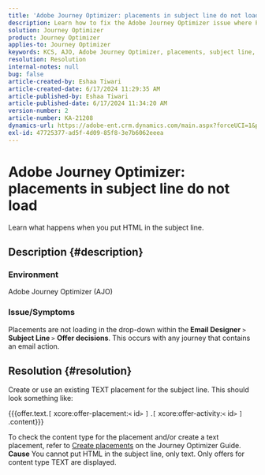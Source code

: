 ```yaml
---
title: 'Adobe Journey Optimizer: placements in subject line do not load'
description: Learn how to fix the Adobe Journey Optimizer issue where Placements are not loading with any journey that contains an email action.
solution: Journey Optimizer
product: Journey Optimizer
applies-to: Journey Optimizer
keywords: KCS, AJO, Adobe Journey Optimizer, placements, subject line, not load, content type, html, text
resolution: Resolution
internal-notes: null
bug: false
article-created-by: Eshaa Tiwari
article-created-date: 6/17/2024 11:29:35 AM
article-published-by: Eshaa Tiwari
article-published-date: 6/17/2024 11:34:20 AM
version-number: 2
article-number: KA-21208
dynamics-url: https://adobe-ent.crm.dynamics.com/main.aspx?forceUCI=1&pagetype=entityrecord&etn=knowledgearticle&id=23a853d9-9c2c-ef11-840a-6045bd029b18
exl-id: 47725377-ad5f-4d09-85f8-3e7b6062eeea
---
```

# Adobe Journey Optimizer: placements in subject line do not load


Learn what happens when you put HTML in the subject line.

## Description {#description}


### <b>Environment</b>

Adobe Journey Optimizer (AJO)

### <b>Issue/Symptoms</b>

Placements are not loading in the drop-down within the<b> Email Designer</b> `>`  <b> Subject Line </b> `>`  <b>Offer decisions</b>. This occurs with any journey that contains an email action.


## Resolution {#resolution}


Create or use an existing TEXT placement for the subject line. This should look something like:

{{{offer.text.`[` xcore:offer-placement:`<` id`>` `]` .`[` xcore:offer-activity:`<` id`>` `]` .content}}}

To check the content type for the placement and/or create a text placement, refer to [Create placements](https://experienceleague.adobe.com/docs/journey-optimizer/using/offer-decisioning/create-components/creating-placements.html) on the Journey Optimizer Guide.
<b>Cause</b>
You cannot put HTML in the subject line, only text. Only offers for content type TEXT are displayed.
